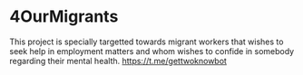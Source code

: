 # 4OurMigrants
This project is specially targetted towards migrant workers that wishes to seek help in employment matters and whom wishes to confide in somebody regarding their mental health. 
https://t.me/gettwoknowbot

